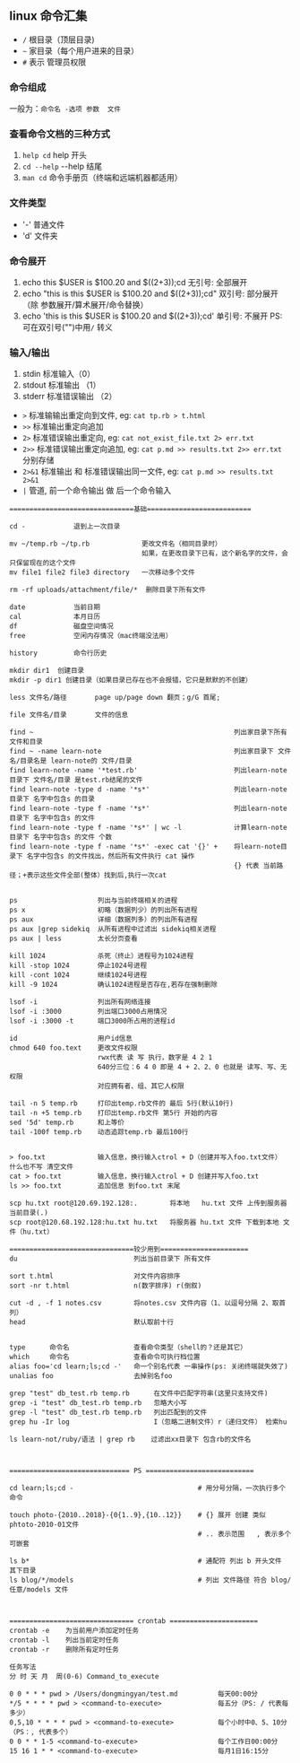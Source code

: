 ## linux 命令汇集
- `/`  根目录（顶层目录)
- `~`  家目录（每个用户进来的目录）
- `#`  表示 管理员权限 

### 命令组成
一般为：`命令名 -选项 参数  文件`

### 查看命令文档的三种方式
1. `help cd`    help 开头
2. `cd --help`  --help 结尾
3. `man cd`     命令手册页（终端和远端机器都适用）  

### 文件类型
- '-'     普通文件
- 'd'     文件夹

### 命令展开
1. echo this $USER is $100.20 and $((2+3));cd                 无引号: 全部展开
2. echo "this is this $USER is $100.20 and $((2+3));cd"       双引号: 部分展开（除 参数展开/算术展开/命令替换）
3. echo 'this is this $USER is $100.20 and $((2+3));cd'       单引号: 不展开
PS: 可在双引号("")中用`/` 转义

### 输入/输出
1. stdin 标准输入（0）
2. stdout 标准输出 （1）
3. stderr 标准错误输出 （2）

* `>`   标准输输出重定向到文件, eg: `cat tp.rb > t.html`
* `>>`  标准输出重定向追加
* `2>`  标准错误输出重定向,    eg: `cat not_exist_file.txt 2> err.txt`
* `2>>` 标准错误输出重定向追加, eg: `cat p.md >> results.txt 2>> err.txt` 分别存储
* `2>&1` 标准输出 和 标准错误输出同一文件, eg: `cat p.md >> results.txt 2>&1`
* `|` 管道, 前一个命令输出 做 后一个命令输入



```
===============================基础==========================

cd -            退到上一次目录

mv ~/temp.rb ~/tp.rb             更改文件名（相同目录时）
                                 如果，在更改目录下已有，这个新名字的文件，会只保留现在的这个文件
mv file1 file2 file3 directory   一次移动多个文件

rm -rf uploads/attachment/file/*  删除目录下所有文件

date            当前日期
cal             本月日历
df              磁盘空间情况
free            空闲内存情况（mac终端没法用）

history         命令行历史
  
mkdir dir1  创建目录
mkdir -p dir1 创建目录（如果目录已存在也不会报错，它只是默默的不创建）

less 文件名/路径       page up/page down 翻页；g/G 首尾; 

file 文件名/目录       文件的信息

find ~                                                  列出家目录下所有文件和目录
find ~ -name learn-note                                 列出家目录下 文件名/目录名是 learn-note的 文件/目录
find learn-note -name '*test.rb'                        列出learn-note 目录下 文件名/目录 是test.rb结尾的文件
find learn-note -type d -name '*s*'                     列出learn-note 目录下 名字中包含s 的目录
find learn-note -type f -name '*s*'                     列出learn-note 目录下 名字中包含s 的文件
find learn-note -type f -name '*s*' | wc -l             计算learn-note 目录下 名字中包含s 的文件 个数
find learn-note -type f -name '*s*' -exec cat '{}' +    将learn-note目录下 名字中包含s 的文件找出，然后所有文件执行 cat 操作
                                                        {} 代表 当前路径；+表示这些文件全部(整体）找到后,执行一次cat


ps                    列出与当前终端相关的进程
ps x                  初略（数据列少）的列出所有进程
ps aux                详细（数据列多）的列出所有进程
ps aux |grep sidekiq  从所有进程中过滤出 sidekiq相关进程
ps aux | less         太长分页查看

kill 1024             杀死（终止）进程号为1024进程
kill -stop 1024       停止1024号进程
kill -cont 1024       继续1024号进程
kill -9 1024          确认1024进程是否存在,若存在强制删除

lsof -i               列出所有网络连接
lsof -i :3000         列出端口3000占用情况
lsof -i :3000 -t      端口3000所占用的进程id

id                    用户id信息
chmod 640 foo.text    更改文件权限
                      rwx代表 读 写 执行，数字是 4 2 1
                      640分三位：6 4 0 即是 4 + 2、2、0 也就是 读写、写、无权限
                      对应拥有者、组、其它人权限

tail -n 5 temp.rb     打印出temp.rb文件的 最后 5行(默认10行)
tail -n +5 temp.rb    打印出temp.rb文件 第5行 开始的内容
sed '5d' temp.rb      和上等价
tail -100f temp.rb    动态追踪temp.rb 最后100行


> foo.txt             输入信息，换行输入ctrol + D（创建并写入foo.txt文件） 什么也不写 清空文件
cat > foo.txt         输入信息，换行输入ctrol + D 创建并写入foo.txt
ls >> foo.txt         追加信息 到foo.txt 末尾       

scp hu.txt root@120.69.192.128:.        将本地   hu.txt 文件 上传到服务器 当前目录(.)
scp root@120.68.192.128:hu.txt hu.txt   将服务器 hu.txt 文件 下载到本地 文件（hu.txt）

===============================较少用到======================
du                             列出当前目录下 所有文件

sort t.html                    对文件内容排序
sort -nr t.html                n(数字排序) r(倒叙)

cut -d , -f 1 notes.csv        将notes.csv 文件内容（1、以逗号分隔 2、取首列）
head                           默认取前十行
 

type      命令名                查看命令类型（shell的？还是其它）
which     命令名                查看命令可执行档位置
alias foo='cd learn;ls;cd -'   命一个别名代表 一串操作(ps: 关闭终端就失效了)
unalias foo                    去掉别名foo

grep "test" db_test.rb temp.rb      在文件中匹配字符串(这里只支持文件)
grep -i "test" db_test.rb temp.rb   忽略大小写
grep -l "test" db_test.rb temp.rb   列出匹配到的文件
grep hu -Ir log                     I（忽略二进制文件）r（递归文件） 检索hu

ls learn-not/ruby/语法 | grep rb    过滤出xx目录下 包含rb的文件名



============================== PS ===========================

cd learn;ls;cd -                               # 用分号分隔，一次执行多个命令

touch photo-{2010..2018}-{0{1..9},{10..12}}    # {} 展开 创建 类似 phtoto-2010-01文件
                                               # .. 表示范围   , 表示多个 可嵌套

ls b*                                          # 通配符 列出 b 开头文件 其下目录
ls blog/*/models                               # 列出 文件路径 符合 blog/任意/models 文件



=============================== crontab ======================
crontab -e    为当前用户添加定时任务
crontab -l    列出当前定时任务
crontab -r    删除所有定时任务

任务写法
分 时 天 月  周(0-6) Command_to_execute

0 0 * * * pwd > /Users/dongmingyan/test.md          每天00:00分
*/5 * * * * pwd > <command-to-execute>              每五分（PS: / 代表每多少）
0,5,10 * * * * pwd > <command-to-execute>           每个小时中0、5、10分（PS：, 代表多个）
0 0 * * 1-5 <command-to-execute>                    每个工作日00:00分
15 16 1 * * <command-to-execute>                    每月1日16:15分
```















